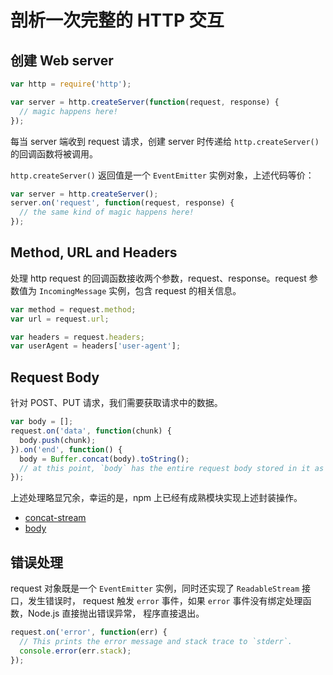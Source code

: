 # 剖析一次完整的 HTTP 交互

## 创建 Web server

```js
var http = require('http');

var server = http.createServer(function(request, response) {
  // magic happens here!
});
```

每当 server 端收到 request 请求，创建 server 时传递给 `http.createServer()` 的回调函数将被调用。

`http.createServer()` 返回值是一个 `EventEmitter` 实例对象，上述代码等价：

```js
var server = http.createServer();
server.on('request', function(request, response) {
  // the same kind of magic happens here!
});
```

## Method, URL and Headers

处理 http request 的回调函数接收两个参数，request、response。request 参数值为 `IncomingMessage` 
实例，包含 request 的相关信息。

```js
var method = request.method;
var url = request.url;

var headers = request.headers;
var userAgent = headers['user-agent'];
```

## Request Body

针对 POST、PUT 请求，我们需要获取请求中的数据。

```js
var body = [];
request.on('data', function(chunk) {
  body.push(chunk);
}).on('end', function() {
  body = Buffer.concat(body).toString();
  // at this point, `body` has the entire request body stored in it as a string
});
```

上述处理略显冗余，幸运的是，npm 上已经有成熟模块实现上述封装操作。

+ [concat-stream](https://www.npmjs.com/package/concat-stream)
+ [body](https://www.npmjs.com/package/body)


## 错误处理

request 对象既是一个 `EventEmitter` 实例，同时还实现了 `ReadableStream` 接口，发生错误时，
request 触发 `error` 事件，如果 `error` 事件没有绑定处理函数，Node.js 直接抛出错误异常，
程序直接退出。

```js
request.on('error', function(err) {
  // This prints the error message and stack trace to `stderr`.
  console.error(err.stack);
});
```

